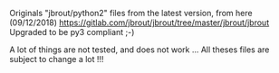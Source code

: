 Originals "jbrout/python2" files from the latest version, from here (09/12/2018)
https://gitlab.com/jbrout/jbrout/tree/master/jbrout/jbrout
Upgraded to be py3 compliant ;-)

A lot of things are not tested, and does not work ...
All theses files are subject to change a lot !!!
